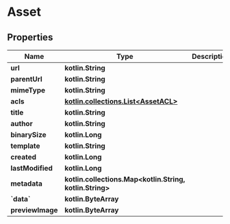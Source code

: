 
# Asset

## Properties
Name | Type | Description | Notes
------------ | ------------- | ------------- | -------------
**url** | **kotlin.String** |  | 
**parentUrl** | **kotlin.String** |  | 
**mimeType** | **kotlin.String** |  | 
**acls** | [**kotlin.collections.List&lt;AssetACL&gt;**](AssetACL.md) |  | 
**title** | **kotlin.String** |  | 
**author** | **kotlin.String** |  | 
**binarySize** | **kotlin.Long** |  | 
**template** | **kotlin.String** |  | 
**created** | **kotlin.Long** |  | 
**lastModified** | **kotlin.Long** |  | 
**metadata** | **kotlin.collections.Map&lt;kotlin.String, kotlin.String&gt;** |  | 
**&#x60;data&#x60;** | **kotlin.ByteArray** |  |  [optional]
**previewImage** | **kotlin.ByteArray** |  |  [optional]



